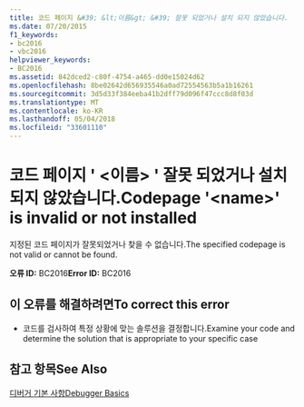 ```yaml
---
title: 코드 페이지 &#39; &lt;이름&gt; &#39; 잘못 되었거나 설치 되지 않았습니다.
ms.date: 07/20/2015
f1_keywords:
- bc2016
- vbc2016
helpviewer_keywords:
- BC2016
ms.assetid: 842dced2-c80f-4754-a465-dd0e15024d62
ms.openlocfilehash: 8be02642d656935546a0ad72554563b5a1b16261
ms.sourcegitcommit: 3d5d33f384eeba41b2dff79d096f47ccc8d8f03d
ms.translationtype: MT
ms.contentlocale: ko-KR
ms.lasthandoff: 05/04/2018
ms.locfileid: "33601110"
---
```

# <a name="codepage-39ltnamegt39-is-invalid-or-not-installed"></a><span data-ttu-id="cb0a3-102">코드 페이지 &#39; &lt;이름&gt; &#39; 잘못 되었거나 설치 되지 않았습니다.</span><span class="sxs-lookup"><span data-stu-id="cb0a3-102">Codepage &#39;&lt;name&gt;&#39; is invalid or not installed</span></span>
<span data-ttu-id="cb0a3-103">지정된 코드 페이지가 잘못되었거나 찾을 수 없습니다.</span><span class="sxs-lookup"><span data-stu-id="cb0a3-103">The specified codepage is not valid or cannot be found.</span></span>  
  
 <span data-ttu-id="cb0a3-104">**오류 ID:** BC2016</span><span class="sxs-lookup"><span data-stu-id="cb0a3-104">**Error ID:** BC2016</span></span>  
  
## <a name="to-correct-this-error"></a><span data-ttu-id="cb0a3-105">이 오류를 해결하려면</span><span class="sxs-lookup"><span data-stu-id="cb0a3-105">To correct this error</span></span>  
  
-   <span data-ttu-id="cb0a3-106">코드를 검사하여 특정 상황에 맞는 솔루션을 결정합니다.</span><span class="sxs-lookup"><span data-stu-id="cb0a3-106">Examine your code and determine the solution that is appropriate to your specific case</span></span>  
  
## <a name="see-also"></a><span data-ttu-id="cb0a3-107">참고 항목</span><span class="sxs-lookup"><span data-stu-id="cb0a3-107">See Also</span></span>  
 [<span data-ttu-id="cb0a3-108">디버거 기본 사항</span><span class="sxs-lookup"><span data-stu-id="cb0a3-108">Debugger Basics</span></span>](/visualstudio/debugger/debugger-basics)
